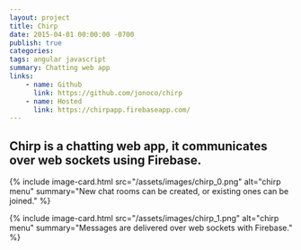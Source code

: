 ```yaml
---
layout: project
title: Chirp
date: 2015-04-01 00:00:00 -0700
publish: true
categories: 
tags: angular javascript
summary: Chatting web app
links:
    - name: Github
      link: https://github.com/jonoco/chirp
    - name: Hosted
      link: https://chirpapp.firebaseapp.com/
---
```

## Chirp is a chatting web app, it communicates over web sockets using Firebase.

{% include image-card.html 
    src="/assets/images/chirp_0.png"
    alt="chirp menu" 
    summary="New chat rooms can be created, or existing ones can be joined." 
%}

{% include image-card.html 
    src="/assets/images/chirp_1.png"
    alt="chirp menu" 
    summary="Messages are delivered over web sockets with Firebase." 
%}